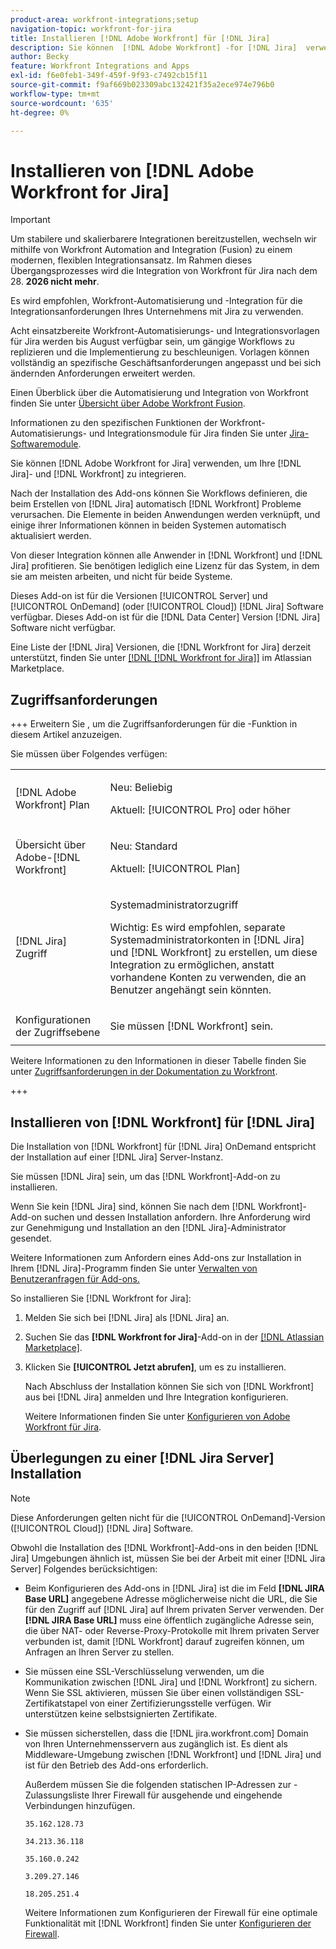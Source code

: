```yaml
---
product-area: workfront-integrations;setup
navigation-topic: workfront-for-jira
title: Installieren [!DNL Adobe Workfront] für [!DNL Jira]
description: Sie können  [!DNL Adobe Workfront] -for [!DNL Jira]  verwenden, um Ihre  [!DNL Jira] - [!DNL Workfront]  zu integrieren.
author: Becky
feature: Workfront Integrations and Apps
exl-id: f6e0feb1-349f-459f-9f93-c7492cb15f11
source-git-commit: f9af669b023309abc132421f35a2ece974e796b0
workflow-type: tm+mt
source-wordcount: '635'
ht-degree: 0%

---
```


# Installieren von [!DNL Adobe Workfront for Jira]

>[!IMPORTANT]
>
>Um stabilere und skalierbarere Integrationen bereitzustellen, wechseln wir mithilfe von Workfront Automation and Integration (Fusion) zu einem modernen, flexiblen Integrationsansatz. Im Rahmen dieses Übergangsprozesses wird die Integration von Workfront für Jira nach dem 28. **2026 nicht mehr**.
>
>Es wird empfohlen, Workfront-Automatisierung und -Integration für die Integrationsanforderungen Ihres Unternehmens mit Jira zu verwenden.
>
>Acht einsatzbereite Workfront-Automatisierungs- und Integrationsvorlagen für Jira werden bis August verfügbar sein, um gängige Workflows zu replizieren und die Implementierung zu beschleunigen. Vorlagen können vollständig an spezifische Geschäftsanforderungen angepasst und bei sich ändernden Anforderungen erweitert werden.
> 
>Einen Überblick über die Automatisierung und Integration von Workfront finden Sie unter [Übersicht über Adobe Workfront Fusion](https://experienceleague.adobe.com/en/docs/workfront-fusion/using/get-started-with-fusion/understand-workfront-fusion/workfront-fusion-overview).
>
>Informationen zu den spezifischen Funktionen der Workfront-Automatisierungs- und Integrationsmodule für Jira finden Sie unter [Jira-Softwaremodule](https://experienceleague.adobe.com/en/docs/workfront-fusion/using/references/apps-and-their-modules/third-party-app-connectors/jira-software-modules).

Sie können [!DNL Adobe Workfront for Jira] verwenden, um Ihre [!DNL Jira]- und [!DNL Workfront] zu integrieren.

Nach der Installation des Add-ons können Sie Workflows definieren, die beim Erstellen von [!DNL Jira] automatisch [!DNL Workfront] Probleme verursachen. Die Elemente in beiden Anwendungen werden verknüpft, und einige ihrer Informationen können in beiden Systemen automatisch aktualisiert werden.

Von dieser Integration können alle Anwender in [!DNL Workfront] und [!DNL Jira] profitieren. Sie benötigen lediglich eine Lizenz für das System, in dem sie am meisten arbeiten, und nicht für beide Systeme.

Dieses Add-on ist für die Versionen [!UICONTROL Server] und [!UICONTROL OnDemand] (oder [!UICONTROL Cloud]) [!DNL Jira] Software verfügbar. Dieses Add-on ist für die [!DNL Data Center] Version [!DNL Jira] Software nicht verfügbar.

Eine Liste der [!DNL Jira] Versionen, die [!DNL Workfront for Jira] derzeit unterstützt, finden Sie unter [[!DNL [!DNL Workfront for Jira]]](https://marketplace.atlassian.com/apps/1218653/workfront-for-jira?hosting=cloud&tab=overview) im Atlassian Marketplace.

## Zugriffsanforderungen

+++ Erweitern Sie , um die Zugriffsanforderungen für die -Funktion in diesem Artikel anzuzeigen.

Sie müssen über Folgendes verfügen:

<table style="table-layout:auto"> 
 <col> 
 <col> 
 <tbody> 
  <tr> 
   <td role="rowheader">[!DNL Adobe Workfront] Plan</td> 
   <td> 
   <p>Neu: Beliebig</p>
   <p>Aktuell: [!UICONTROL Pro] oder höher</p> </td> 
  </tr> 
  <tr> 
   <td role="rowheader">Übersicht über Adobe-[!DNL Workfront]</td> 
   <td> 
   <p>Neu: Standard</p>
   <p>Aktuell: [!UICONTROL Plan]</p></td> 
  </tr> 
  <tr> 
   <td role="rowheader">[!DNL Jira] Zugriff</td> 
   <td> <p>Systemadministratorzugriff</p> <p>Wichtig: Es wird empfohlen, separate Systemadministratorkonten in [!DNL Jira] und [!DNL Workfront] zu erstellen, um diese Integration zu ermöglichen, anstatt vorhandene Konten zu verwenden, die an Benutzer angehängt sein könnten.</p> </td> 
  </tr> 
  <tr> 
   <td role="rowheader">Konfigurationen der Zugriffsebene</td> 
   <td><p>Sie müssen [!DNL Workfront] sein.</p></td> 
  </tr> 
 </tbody> 
</table>

Weitere Informationen zu den Informationen in dieser Tabelle finden Sie unter [Zugriffsanforderungen in der Dokumentation zu Workfront](/help/quicksilver/administration-and-setup/add-users/access-levels-and-object-permissions/access-level-requirements-in-documentation.md).

+++

## Installieren von [!DNL Workfront] für [!DNL Jira]

Die Installation von [!DNL Workfront] für [!DNL Jira] OnDemand entspricht der Installation auf einer [!DNL Jira] Server-Instanz.

Sie müssen [!DNL Jira] sein, um das [!DNL Workfront]-Add-on zu installieren.

Wenn Sie kein [!DNL Jira] sind, können Sie nach dem [!DNL Workfront]-Add-on suchen und dessen Installation anfordern. Ihre Anforderung wird zur Genehmigung und Installation an den [!DNL Jira]-Administrator gesendet.

Weitere Informationen zum Anfordern eines Add-ons zur Installation in Ihrem [!DNL Jira]-Programm finden Sie unter [Verwalten von Benutzeranfragen für Add-ons.](https://confluence.atlassian.com/upm/managing-user-requests-for-add-ons-781394968.html)

So installieren Sie [!DNL Workfront for Jira]:

1. Melden Sie sich bei [!DNL Jira] als [!DNL Jira] an.
1. Suchen Sie das **[!DNL Workfront for Jira]**-Add-on in der [[!DNL Atlassian Marketplace]](https://marketplace.atlassian.com/apps/1218653/workfront-for-jira?hosting=cloud&tab=overview).

1. Klicken Sie **[!UICONTROL Jetzt abrufen]**, um es zu installieren.

   Nach Abschluss der Installation können Sie sich von [!DNL Workfront] aus bei [!DNL Jira] anmelden und Ihre Integration konfigurieren.

   Weitere Informationen finden Sie unter [Konfigurieren von Adobe Workfront für Jira](../../workfront-integrations-and-apps/use-workfront-with-jira/configure-workfront-for-jira.md).

## Überlegungen zu einer [!DNL Jira Server] Installation

>[!NOTE]
>
>Diese Anforderungen gelten nicht für die [!UICONTROL OnDemand]-Version ([!UICONTROL Cloud]) [!DNL Jira] Software.

Obwohl die Installation des [!DNL Workfront]-Add-ons in den beiden [!DNL Jira] Umgebungen ähnlich ist, müssen Sie bei der Arbeit mit einer [!DNL Jira Server] Folgendes berücksichtigen:

* Beim Konfigurieren des Add-ons in [!DNL Jira] ist die im Feld **[!DNL JIRA Base URL]** angegebene Adresse möglicherweise nicht die URL, die Sie für den Zugriff auf [!DNL Jira] auf Ihrem privaten Server verwenden. Der **[!DNL JIRA Base URL]** muss eine öffentlich zugängliche Adresse sein, die über NAT- oder Reverse-Proxy-Protokolle mit Ihrem privaten Server verbunden ist, damit [!DNL Workfront] darauf zugreifen können, um Anfragen an Ihren Server zu stellen.

* Sie müssen eine SSL-Verschlüsselung verwenden, um die Kommunikation zwischen [!DNL Jira] und [!DNL Workfront] zu sichern. Wenn Sie SSL aktivieren, müssen Sie über einen vollständigen SSL-Zertifikatstapel von einer Zertifizierungsstelle verfügen. Wir unterstützen keine selbstsignierten Zertifikate.
* Sie müssen sicherstellen, dass die [!DNL jira.workfront.com] Domain von Ihren Unternehmensservern aus zugänglich ist. Es dient als Middleware-Umgebung zwischen [!DNL Workfront] und [!DNL Jira] und ist für den Betrieb des Add-ons erforderlich.

  Außerdem müssen Sie die folgenden statischen IP-Adressen zur -Zulassungsliste Ihrer Firewall für ausgehende und eingehende Verbindungen hinzufügen.

  `35.162.128.73`

  `34.213.36.118`

  `35.160.0.242`

  `3.209.27.146`

  `18.205.251.4`

  Weitere Informationen zum Konfigurieren der Firewall für eine optimale Funktionalität mit [!DNL Workfront] finden Sie unter [Konfigurieren der Firewall](../../administration-and-setup/get-started-wf-administration/configure-your-firewall.md).
